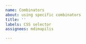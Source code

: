 ```yaml
---
name: Combinators
about: using specific combinators
title: ''
labels: CSS selector
assignees: mdimapilis

---
```



